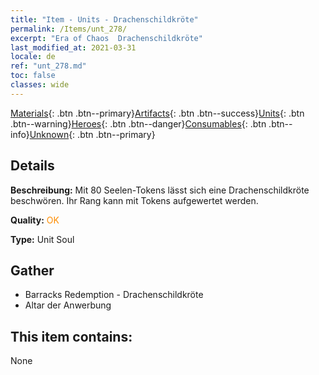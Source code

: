 ```yaml
---
title: "Item - Units - Drachenschildkröte"
permalink: /Items/unt_278/
excerpt: "Era of Chaos  Drachenschildkröte"
last_modified_at: 2021-03-31
locale: de
ref: "unt_278.md"
toc: false
classes: wide
---
```

 [Materials](/de/Items/){: .btn .btn--primary}[Artifacts](/de/Items/Artifacts/){: .btn .btn--success}[Units](/de/Items/Units/){: .btn .btn--warning}[Heroes](/de/Items/Heroes/){: .btn .btn--danger}[Consumables](/de/Items/Consumables/){: .btn .btn--info}[Unknown](/de/Items/Unknown/){: .btn .btn--primary}

## Details
 **Beschreibung:** Mit 80 Seelen-Tokens lässt sich eine Drachenschildkröte beschwören. Ihr Rang kann mit Tokens aufgewertet werden.

 **Quality:** <span style="color: #FF8C00">OK</span>

 **Type:** Unit Soul

## Gather

*    Barracks Redemption - Drachenschildkröte 
*    Altar der Anwerbung 

## This item contains:

  None

